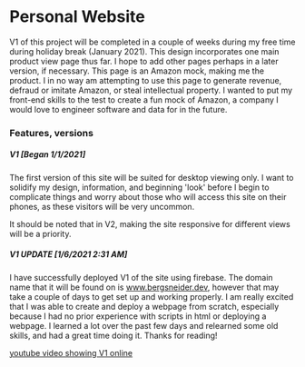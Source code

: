 # Personal Website 

V1 of this project will be completed in a couple of weeks during my free time during holiday break (January 2021). This design incorporates one main product view page thus far. I hope to add other pages perhaps in a later version, if necessary. This page is an Amazon mock, making me the product. I in no way am attempting to use this page to generate revenue, defraud or imitate Amazon, or steal intellectual property. I wanted to put my front-end skills to the test to create a fun mock of Amazon, a company I would love to engineer software and data for in the future.

### Features, versions

##### V1 [Began 1/1/2021]

The first version of this site will be suited for desktop viewing only. I want to solidify my design, information, and beginning 'look' before I begin to complicate things and worry about those who will access this site on their phones, as these visitors will be very uncommon.


It should be noted that in V2, making the site responsive for different views will be a priority.

##### V1 UPDATE [1/6/2021 2:31 AM]

I have successfully deployed V1 of the site using firebase. The domain name that it will be found on is www.bergsneider.dev, however that may take a couple of days to get set up and working properly. I am really excited that I was able to create and deploy a webpage from scratch, especially because I had no prior experience with scripts in html or deploying a webpage. I learned a lot over the past few days and relearned some old skills, and had a great time doing it. Thanks for reading!

[youtube video showing V1 online](https://youtu.be/kLNYRYyqgr4)
